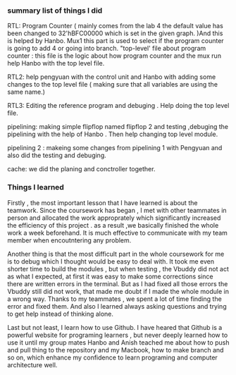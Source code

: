 ### summary list of things I did ###

RTL:
Program Counter ( mainly comes from the lab 4 the default value has been changed to 32'hBFC00000 which is set in the given graph. )And this is helped 
by Hanbo.
Mux1 this part is used to select if the program counter is going to add 4 or going into branch. 
"top-level' file about program counter :
this file is the logic about how program counter and the mux run 
help Hanbo with the top level file.

RTL2:
help pengyuan with the control unit and Hanbo with adding some changes to the top level file ( making sure that all variables are using the same name.)

RTL3: 
Editing the reference program and debuging . Help doing the top level file.

pipelining:
making simple flipflop named flipflop 2 and testing ,debuging the pipelining with the help of Hanbo . Then help changing top level module.

pipelining 2 :
makeing some changes from pipelining 1 with Pengyuan and also did the testing and debuging.

cache:
we did the planing and conctroller together.


### Things I learned ###

Firstly , the most important lesson that I have learned is about the teamwork. Since the coursework has began , I met with other teammates in person and 
allocated the work approprately which significantly increased the efficiency of this project . as a result ,we basically finished the whole work a week 
beforehand. It is much effective to communicate with my team member when encoutntering any problem.

Another thing is that the most difficult part in the whole coursework for me is to debug which I thought would be easy to deal with. It took me even 
shorter time to build the modules , but when testing , the Vbuddy did not act as what I expected, at first it was easy to make some corrections since there
are written errors in the terminal. But as I had fixed all those errors the Vbuddy still did not work, that made me doubt if I made the whole module in a 
wrong way. Thanks to my teammates , we spent a lot of time finding the error and fixed them. And also I learned always asking questions and trying to get
help instead of thinking alone.

Last but not least, I learn how to use Github. I have heared that Github is a powerful website for programing learners , but never deeply learned how to 
use it until my group mates Hanbo and Anish teached me about how to push and pull thing to the repository and my Macbook, how to make branch and so on, 
which enhance my confidence to learn programing and computer architecture well.

